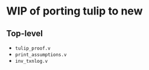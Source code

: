 # WIP of porting tulip to new

## Top-level

- `tulip_proof.v`
- `print_assumptions.v`
- `inv_txnlog.v`
